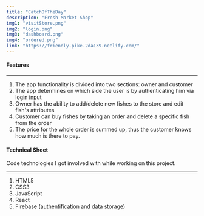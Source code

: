 ```yaml
---
title: "CatchOfTheDay"
description: "Fresh Market Shop"
img1: "visitStore.png"
img2: "login.png"
img3: "dashboard.png"
img4: "ordered.png"
link: "https://friendly-pike-2da139.netlify.com/"
---
```


#### Features

---

1. The app functionality is divided into two sections: owner and customer
2. The app determines on which side the user is by authenticating him via login input
3. Owner has the ability to add/delete new fishes to the store and edit fish's attributes
4. Customer can buy fishes by taking an order and delete a specific fish from the order
5. The price for the whole order is summed up, thus the customer knows how much is there to pay.

#### Technical Sheet

Code technologies I got involved with while working on this project.

---

1. HTML5
2. CSS3
3. JavaScript
4. React
5. Firebase (authentification and data storage)
